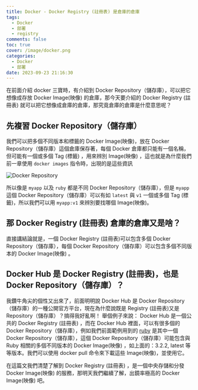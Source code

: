```yaml
---
title: Docker - Docker Registry (註冊表) 是倉庫的倉庫
tags:
  - Docker
  - 部署
  - registry
comments: false
toc: true
cover: /image/docker.png
categories:
  - Docker
  - 部署
date: 2023-09-23 21:16:30
---
```


在前面介紹 docker 三寶時，有介紹到 Docker Repository（儲存庫），可以把它想像成存放 Docker Image(映像) 的倉庫，那今天要介紹的 Docker Registry (註冊表) 就可以把它想像成倉庫的倉庫，那究竟倉庫的倉庫是什麼意思呢？

## 先複習 Docker Repository（儲存庫）

我們可以把多個不同版本和標籤的 Docker Image(映像)，放在 Docker Repository（儲存庫）這個倉庫保存著，每個 Docker 倉庫都只能有一個名稱，但可能有一個或多個 Tag (標籤) ，用來辨別 Image(映像) ，這也就是為什麼我們前一章使用 `docker images` 指令時，出現的是這些資訊

![Docker Repository](/image/dockerDay8/8_1.png)

所以像是 `myapp` 以及 `ruby` 都是不同 Docker Repository（儲存庫），但是 `myapp` 這個 Docker Repository（儲存庫）可以有如 `latest` 與 `v1` 一個或多個 Tag (標籤)，所以我們可以用 `myapp:v1` 來辨別要找哪個 Image(映像)。

## 那 Docker Registry (註冊表) 倉庫的倉庫又是啥？

直接講結論就是，一個 Docker Registry (註冊表)可以包含多個 Docker Repository（儲存庫），每個 Docker Repository（儲存庫）可以包含多個不同版本的 Docker Image(映像) 。

## Docker Hub 是 Docker Registry (註冊表)，也是 Docker Repository（儲存庫）？

我鑽牛角尖的個性又出來了，前面明明說 Docker Hub 是 Docker Repository（儲存庫）的一種公開官方平台，現在為什麼說既是 Registry (註冊表)又是 Repository（儲存庫）？搞得我好亂啊！
舉個例子來說：
Docker Hub 是一個公共的 Docker Registry (註冊表) ，而在 Docker Hub 裡面，可以有很多個的 Docker Repository（儲存庫），例如我們前面範例用到的 [ruby](https://hub.docker.com/_/ruby) 是其中一個 Docker Repository（儲存庫），這個 Docker Repository（儲存庫）可能包含與 Ruby 相關的多個不同版本的 Docker Image(映像) ，如上面的：3.2.2, latest 等等版本。我們可以使用 docker pull 命令來下載這些 Image(映像)，並使用它。

在這篇文我們清楚了解到 Docker Registry (註冊表) ，是一個中央存儲和分發 Docker Image(映像) 的服務，那明天我們繼續了解，出鏡率極高的 Docker Image(映像) 吧。

